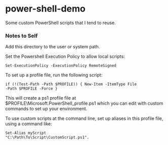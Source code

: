 # power-shell-demo
Some custom PowerShell scripts that I tend to reuse.

### Notes to Self ###
Add this directory to the user or system path.

Set the Powershell Execution Policy to allow local scripts:

<code>Set-ExecutionPolicy -ExecutionPolicy RemoteSigned</code>

To set up a profile file, run the following script:

<code>if (!(Test-Path -Path $PROFILE)) {
  New-Item -ItemType File -Path $PROFILE -Force
}</code>

This will create a ps1 profile file at $PROFILE\Microsoft.PowerShell_profile.ps1 which you can
edit with custom commands to set up your environment.

To use custom scripts at the command line, set up aliases in this profile file, using a command like:

<code>Set-Alias myScript "C:\Path\To\Script\CustomScript.ps1".</code>
